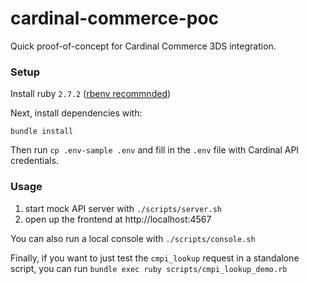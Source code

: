 # cardinal-commerce-poc

Quick proof-of-concept for Cardinal Commerce 3DS integration.

### Setup

Install ruby `2.7.2` ([rbenv recommnded](https://github.com/rbenv/rbenv))

Next, install dependencies with:

```
bundle install
```

Then run `cp .env-sample .env` and fill in the `.env` file with Cardinal API credentials.

### Usage

1. start mock API server with `./scripts/server.sh`
2. open up the frontend at http://localhost:4567

You can also run a local console with `./scripts/console.sh`

Finally, if you want to just test the `cmpi_lookup` request in a standalone script, you can run `bundle exec ruby scripts/cmpi_lookup_demo.rb`
